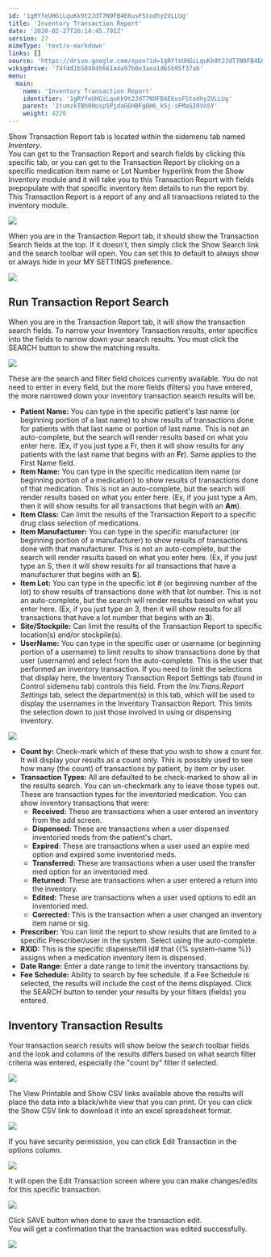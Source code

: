 ```yaml
---
id: '1gRYfeUHGiLquKk9t2JdT7N9FB4E6usFStodhy2VLLUg'
title: 'Inventory Transaction Report'
date: '2020-02-27T20:14:45.791Z'
version: 27
mimeType: 'text/x-markdown'
links: []
source: 'https://drive.google.com/open?id=1gRYfeUHGiLquKk9t2JdT7N9FB4E6usFStodhy2VLLUg'
wikigdrive: '74f4d1b504045661a4a97b0e3aea1d65b95f37ab'
menu:
  main:
    name: 'Inventory Transaction Report'
    identifier: '1gRYfeUHGiLquKk9t2JdT7N9FB4E6usFStodhy2VLLUg'
    parent: '1tumzkTBh0NospSPjdaGGHBFgQH6_k5j-sFMaSI0VnSY'
    weight: 4220
---
```

Show Transaction Report tab is located within the sidemenu tab named *Inventory*.  
You can get to the Transaction Report and search fields by clicking this specific tab, or you can get to the Transaction Report by clicking on a specific medication item name or Lot Number hyperlink from the Show Inventory module and it will take you to this Transaction Report with fields prepopulate with that specific inventory item details to run the report by. This Transaction Report is a report of any and all transactions related to the inventory module.
  
![](../inventory-transaction-report.assets/aa470633312cab62c8242a9b1c6778c8.png)  

When you are in the Transaction Report tab, it should show the Transaction Search fields at the top. If it doesn't, then simply click the Show Search link and the search toolbar will open. You can set this to default to always show or always hide in your MY SETTINGS preference.
  
![](../inventory-transaction-report.assets/f63be6e39a2cde3ef00f072dcec17eea.png)  

  
## Run Transaction Report Search  
  
When you are in the Transaction Report tab, it will show the transaction search fields. To narrow your Inventory Transaction results, enter specifics into the fields to narrow down your search results. You must click the SEARCH button to show the matching results.
  
![](../inventory-transaction-report.assets/884a6ec1483184bbf0e1dd27bd5c8b38.png)  

These are the search and filter field choices currently available. You do not need to enter in every field, but the more fields (filters) you have entered, the more narrowed down your inventory transaction search results will be.
* <strong>Patient Name:</strong> You can type in the specific patient's last name (or beginning portion of a last name) to show results of transactions done for patients with that last name or portion of last name. This is not an auto-complete, but the search will render results based on what you enter here. (Ex, if you just type a Fr, then it will show results for any patients with the last name that begins with an <strong>Fr</strong>). Same applies to the First Name field.
* <strong>Item Name:</strong> You can type in the specific medication item name (or beginning portion of a medication) to show results of transactions done of that medication. This is not an auto-complete, but the search will render results based on what you enter here. (Ex, if you just type a Am, then it will show results for all transactions that begin with an <strong>Am</strong>).
* <strong>Item Class:</strong> Can limit the results of the Transaction Report to a specific drug class selection of medications.
* <strong>Item Manufacturer:</strong> You can type in the specific manufacturer (or beginning portion of a manufacturer) to show results of transactions done with that manufacturer. This is not an auto-complete, but the search will render results based on what you enter here. (Ex, if you just type an S, then it will show results for all transactions that have a manufacturer that begins with an <strong>S</strong>).
* <strong>Item Lot:</strong> You can type in the specific lot # (or beginning number of the lot) to show results of transactions done with that lot number. This is not an auto-complete, but the search will render results based on what you enter here. (Ex, if you just type an 3, then it will show results for all transactions that have a lot number that begins with an <strong>3</strong>).
* <strong>Site/Stockpile:</strong> Can limit the results of the Transaction Report to specific location(s) and/or stockpile(s).
* <strong>UserName:</strong> You can type in the specific user or username (or beginning portion of a username) to limit results to show transactions done by that user (username) and select from the auto-complete. This is the user that performed an inventory transaction. If you need to limit the selections that display here, the Inventory Transaction Report Settings tab (found in Control sidemenu tab) controls this field. From the <em>Inv.Trans.Report Settings</em> tab, select the department(s) in this tab, which will be used to display the usernames in the Inventory Transaction Report. This limits the selection down to just those involved in using or dispensing inventory.
  
![](../inventory-transaction-report.assets/834352a8b6039620aa74e359d693d466.png)  

* <strong>Count by:</strong> Check-mark which of these that you wish to show a count for. It will display your results as a count only. This is possibly used to see how many (the count) of transactions by patient, by item or by user.
* <strong>Transaction Types:</strong> All are defaulted to be check-marked to show all in the results search. You can un-checkmark any to leave those types out. These are transaction types for the inventoried medication. You can show inventory transactions that were:
   * <strong>Received:</strong> These are transactions when a user entered an inventory from the add screen.
   * <strong>Dispensed:</strong> These are transactions when a user dispensed inventoried meds from the patient's chart.
   * <strong>Expired</strong>: These are transactions when a user used an expire med option and expired some inventoried meds.
   * <strong>Transferred:</strong> These are transactions when a user used the transfer med option for an inventoried med.
   * <strong>Returned:</strong> These are transactions when a user entered a return into the inventory.
   * <strong>Edited:</strong> These are transactions when a user used options to edit an inventoried med.
   * <strong>Corrected:</strong> This is the transaction when a user changed an inventory item name or sig.
* <strong>Prescriber:</strong> You can limit the report to show results that are limited to a specific Prescriber/user in the system. Select using the auto-complete.
* <strong>RXID:</strong> This is the specific dispense/fill id# that {{% system-name %}} assigns when a medication inventory item is dispensed.
* <strong>Date Range:</strong> Enter a date range to limit the inventory transactions by.
* <strong>Fee Schedule:</strong> Ability to search by fee schedule. If a Fee Schedule is selected, the results will include the cost of the items displayed.
Click the SEARCH button to render your results by your filters (fields) you entered.
  
## Inventory Transaction Results  
  
Your transaction search results will show below the search toolbar fields and the look and columns of the results differs based on what search filter criteria was entered, especially the "count by" filter if selected.
  
![](../inventory-transaction-report.assets/ca24fce96fe74ca55a41029dc44df7db.png)  

The View Printable and Show CSV links available above the results will place the data into a black/white view that you can print. Or you can click the Show CSV link to download it into an excel spreadsheet format.
  
![](../inventory-transaction-report.assets/bb7d436c0d35311861746d4a516aea8b.png)  

If you have security permission, you can click Edit Transaction in the options column.
  
![](../inventory-transaction-report.assets/7871a2a2dfc86465eb2a1dae156310fc.png)  

It will open the Edit Transaction screen where you can make changes/edits for this specific transaction.
  
![](../inventory-transaction-report.assets/d74b39e47eb8e2462fde513c7198bae6.png)  

Click SAVE button when done to save the transaction edit.  
You will get a confirmation that the transaction was edited successfully.
  
![](../inventory-transaction-report.assets/072841e7e6f81481ef0bba28326818bd.png)  

